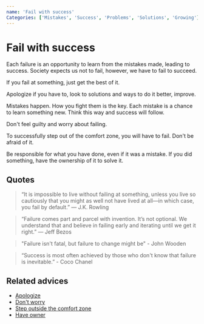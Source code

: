```yaml
---
name: 'Fail with success'
Categories: ['Mistakes', 'Success', 'Problems', 'Solutions', 'Growing']
---
```

# Fail with success

Each failure is an opportunity to learn from the mistakes made, leading to success. Society expects us not to fail, however, we have to fail to succeed.
 
If you fail at something, just get the best of it.
 
Apologize if you have to, look to solutions and ways to do it better, improve.
 
Mistakes happen. How you fight them is the key. Each mistake is a chance to learn something new. Think this way and success will follow.
 
Don't feel guilty and worry about failing.
 
To successfully step out of the comfort zone, you will have to fail. Don't be afraid of it.
 
Be responsible for what you have done, even if it was a mistake. If you did something, have the ownership of it to solve it.

## Quotes

> “It is impossible to live without failing at something, unless you live so cautiously that you might as well not have lived at all—in which case, you fail by default.” ― J.K. Rowling

> “Failure comes part and parcel with invention. It’s not optional. We understand that and believe in failing early and iterating until we get it right.” ― Jeff Bezos

> "Failure isn't fatal, but failure to change might be" - John Wooden

> “Success is most often achieved by those who don't know that failure is inevitable.” - Coco Chanel

## Related advices

- [Apologize](../Apologize/index.md)
- [Don't worry](../Don't%20worry/index.md)
- [Step outside the comfort zone](../Step%20outside%20the%20comfort%20zone/index.md)
- [Have owner](../Have%20ownership%20of%20what%20you%20do/index.md)
